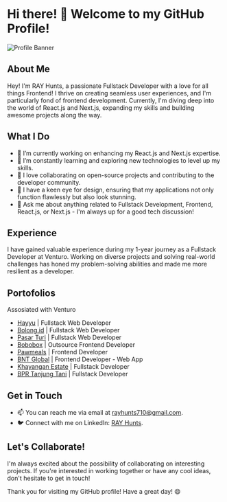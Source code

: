 # Hi there! 👋 Welcome to my GitHub Profile!

![Profile Banner](https://avatars.githubusercontent.com/u/89432606?v=4)

## About Me
Hey! I'm RAY Hunts, a passionate Fullstack Developer with a love for all things Frontend! I thrive on creating seamless user experiences, and I'm particularly fond of frontend development. Currently, I'm diving deep into the world of React.js and Next.js, expanding my skills and building awesome projects along the way.

## What I Do
- 🔭 I’m currently working on enhancing my React.js and Next.js expertise.
- 🌱 I’m constantly learning and exploring new technologies to level up my skills.
- 👯 I love collaborating on open-source projects and contributing to the developer community.
- 🎨 I have a keen eye for design, ensuring that my applications not only function flawlessly but also look stunning.
- 💬 Ask me about anything related to Fullstack Development, Frontend, React.js, or Next.js - I'm always up for a good tech discussion!

## Experience
I have gained valuable experience during my 1-year journey as a Fullstack Developer at Venturo. Working on diverse projects and solving real-world challenges has honed my problem-solving abilities and made me more resilient as a developer.

## Portofolios 
Assosiated with Venturo
- [Hayyu](https://hayyu.id/) | Fullstack Web Developer
- [Bolong.id](https://bolong.id) | Fullstack Web Developer
- [Pasar Turi](https://pasarturi.id) | Fullstack Web Developer
- [Bobobox](https://bobobox.com/) | Outsource Frontend Developer
- [Pawmeals](https://pawmeals.co/) | Frontend Developer
- [BNT Global](https://bnt-global.com/) | Frontend Developer - Web App
- [Khayangan Estate](https://khayanganestate.com/) | Fullstack Developer
- [BPR Tanjung Tani](https://bprtanjungtani.co.id/) | Fullstack Developer

## Get in Touch
- 📫 You can reach me via email at [rayhunts710@gmail.com](mailto:rayhunts710@gmail).
- 🐦 Connect with me on LinkedIn: [RAY Hunts](https://www.linkedin.com/in/rayhunts/).

## Let's Collaborate!
I'm always excited about the possibility of collaborating on interesting projects. If you're interested in working together or have any cool ideas, don't hesitate to get in touch!

Thank you for visiting my GitHub profile! Have a great day! 😄
